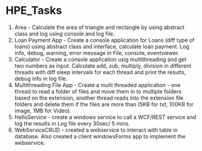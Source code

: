 # HPE_Tasks
1. Area - Calculate the area of triangle and rectangle by using abstract class and log using console and log file.
2. Loan Payment App -  Create a console application for Loans (diff type of loans) using abstract class and interface, calculate loan payment. Log info, debug, warning, error message in File, console, eventviewer.
3. Calculator -  Create a console application usig multithreading and get two numbers as input. Calculate add, sub, multiply, division in different threads with diff sleep intervals for each thread and print the results, debug info in log file.
4. Multithreading File App - Create a multi threaded application - one thread to read a folder of files and move them in to multiple folders based on the extension, another thread reads into the extension file folders and delete them if the files are more than (5KB for txt, 100KB for image, 1MB for Video).
5. HelloService - create a windows service to call a WCF/REST service and log the results in Log file every 30sec/ 5 mins.
6. WebServiceCRUD - created a webservice to interact with table in database. Also created a client windowsForms app to implement the webservice.
